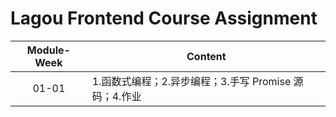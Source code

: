 # Lagou Frontend Course Assignment

| Module-Week | Content                                               |
| :---------: | ----------------------------------------------------- |
|    01-01    | 1.函数式编程；2.异步编程；3.手写 Promise 源码；4.作业 |
